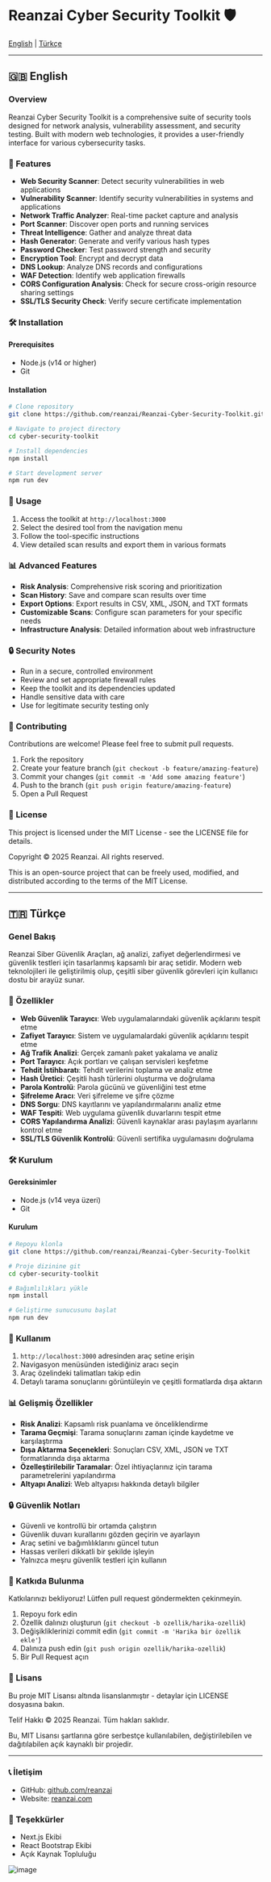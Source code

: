 # Reanzai Cyber Security Toolkit 🛡️

[English](#english) | [Türkçe](#turkish)

---

<a name="english"></a>
## 🇬🇧 English

### Overview
Reanzai Cyber Security Toolkit is a comprehensive suite of security tools designed for network analysis, vulnerability assessment, and security testing. Built with modern web technologies, it provides a user-friendly interface for various cybersecurity tasks.

### 🚀 Features
- **Web Security Scanner**: Detect security vulnerabilities in web applications
- **Vulnerability Scanner**: Identify security vulnerabilities in systems and applications
- **Network Traffic Analyzer**: Real-time packet capture and analysis
- **Port Scanner**: Discover open ports and running services
- **Threat Intelligence**: Gather and analyze threat data
- **Hash Generator**: Generate and verify various hash types
- **Password Checker**: Test password strength and security
- **Encryption Tool**: Encrypt and decrypt data
- **DNS Lookup**: Analyze DNS records and configurations
- **WAF Detection**: Identify web application firewalls
- **CORS Configuration Analysis**: Check for secure cross-origin resource sharing settings
- **SSL/TLS Security Check**: Verify secure certificate implementation

### 🛠️ Installation

#### Prerequisites
- Node.js (v14 or higher)
- Git

#### Installation
```bash
# Clone repository
git clone https://github.com/reanzai/Reanzai-Cyber-Security-Toolkit.git

# Navigate to project directory
cd cyber-security-toolkit

# Install dependencies
npm install

# Start development server
npm run dev
```

### 🔧 Usage
1. Access the toolkit at `http://localhost:3000`
2. Select the desired tool from the navigation menu
3. Follow the tool-specific instructions
4. View detailed scan results and export them in various formats

### 📊 Advanced Features
- **Risk Analysis**: Comprehensive risk scoring and prioritization
- **Scan History**: Save and compare scan results over time
- **Export Options**: Export results in CSV, XML, JSON, and TXT formats
- **Customizable Scans**: Configure scan parameters for your specific needs
- **Infrastructure Analysis**: Detailed information about web infrastructure

### 🔒 Security Notes
- Run in a secure, controlled environment
- Review and set appropriate firewall rules
- Keep the toolkit and its dependencies updated
- Handle sensitive data with care
- Use for legitimate security testing only

### 🤝 Contributing
Contributions are welcome! Please feel free to submit pull requests.

1. Fork the repository
2. Create your feature branch (`git checkout -b feature/amazing-feature`)
3. Commit your changes (`git commit -m 'Add some amazing feature'`)
4. Push to the branch (`git push origin feature/amazing-feature`)
5. Open a Pull Request

### 📝 License
This project is licensed under the MIT License - see the LICENSE file for details.

Copyright © 2025 Reanzai. All rights reserved.

This is an open-source project that can be freely used, modified, and distributed according to the terms of the MIT License.

---

<a name="turkish"></a>
## 🇹🇷 Türkçe

### Genel Bakış
Reanzai Siber Güvenlik Araçları, ağ analizi, zafiyet değerlendirmesi ve güvenlik testleri için tasarlanmış kapsamlı bir araç setidir. Modern web teknolojileri ile geliştirilmiş olup, çeşitli siber güvenlik görevleri için kullanıcı dostu bir arayüz sunar.

### 🚀 Özellikler
- **Web Güvenlik Tarayıcı**: Web uygulamalarındaki güvenlik açıklarını tespit etme
- **Zafiyet Tarayıcı**: Sistem ve uygulamalardaki güvenlik açıklarını tespit etme
- **Ağ Trafik Analizi**: Gerçek zamanlı paket yakalama ve analiz
- **Port Tarayıcı**: Açık portları ve çalışan servisleri keşfetme
- **Tehdit İstihbaratı**: Tehdit verilerini toplama ve analiz etme
- **Hash Üretici**: Çeşitli hash türlerini oluşturma ve doğrulama
- **Parola Kontrolü**: Parola gücünü ve güvenliğini test etme
- **Şifreleme Aracı**: Veri şifreleme ve şifre çözme
- **DNS Sorgu**: DNS kayıtlarını ve yapılandırmalarını analiz etme
- **WAF Tespiti**: Web uygulama güvenlik duvarlarını tespit etme
- **CORS Yapılandırma Analizi**: Güvenli kaynaklar arası paylaşım ayarlarını kontrol etme
- **SSL/TLS Güvenlik Kontrolü**: Güvenli sertifika uygulamasını doğrulama

### 🛠️ Kurulum

#### Gereksinimler
- Node.js (v14 veya üzeri)
- Git

#### Kurulum
```bash
# Repoyu klonla
git clone https://github.com/reanzai/Reanzai-Cyber-Security-Toolkit

# Proje dizinine git
cd cyber-security-toolkit

# Bağımlılıkları yükle
npm install

# Geliştirme sunucusunu başlat
npm run dev
```

### 🔧 Kullanım
1. `http://localhost:3000` adresinden araç setine erişin
2. Navigasyon menüsünden istediğiniz aracı seçin
3. Araç özelindeki talimatları takip edin
4. Detaylı tarama sonuçlarını görüntüleyin ve çeşitli formatlarda dışa aktarın

### 📊 Gelişmiş Özellikler
- **Risk Analizi**: Kapsamlı risk puanlama ve önceliklendirme
- **Tarama Geçmişi**: Tarama sonuçlarını zaman içinde kaydetme ve karşılaştırma
- **Dışa Aktarma Seçenekleri**: Sonuçları CSV, XML, JSON ve TXT formatlarında dışa aktarma
- **Özelleştirilebilir Taramalar**: Özel ihtiyaçlarınız için tarama parametrelerini yapılandırma
- **Altyapı Analizi**: Web altyapısı hakkında detaylı bilgiler

### 🔒 Güvenlik Notları
- Güvenli ve kontrollü bir ortamda çalıştırın
- Güvenlik duvarı kurallarını gözden geçirin ve ayarlayın
- Araç setini ve bağımlılıklarını güncel tutun
- Hassas verileri dikkatli bir şekilde işleyin
- Yalnızca meşru güvenlik testleri için kullanın

### 🤝 Katkıda Bulunma
Katkılarınızı bekliyoruz! Lütfen pull request göndermekten çekinmeyin.

1. Repoyu fork edin
2. Özellik dalınızı oluşturun (`git checkout -b ozellik/harika-ozellik`)
3. Değişikliklerinizi commit edin (`git commit -m 'Harika bir özellik ekle'`)
4. Dalınıza push edin (`git push origin ozellik/harika-ozellik`)
5. Bir Pull Request açın

### 📝 Lisans
Bu proje MIT Lisansı altında lisanslanmıştır - detaylar için LICENSE dosyasına bakın.

Telif Hakkı © 2025 Reanzai. Tüm hakları saklıdır.

Bu, MIT Lisansı şartlarına göre serbestçe kullanılabilen, değiştirilebilen ve dağıtılabilen açık kaynaklı bir projedir.

---

### 📞 İletişim
- GitHub: [github.com/reanzai](https://github.com/reanzai)
- Website: [reanzai.com](https://reanzai.com)

### 🌟 Teşekkürler
- Next.js Ekibi
- React Bootstrap Ekibi
- Açık Kaynak Topluluğu 

![image](https://github.com/user-attachments/assets/9f785fdd-a96b-49eb-bb4c-a45f00a1fc94)


